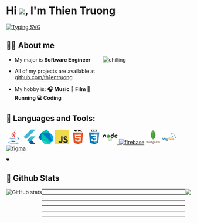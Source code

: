 <h1 align="left" color="red">Hi <img src="https://raw.githubusercontent.com/aemmadi/aemmadi/master/wave.gif" width="30">, I'm Thien Truong</h1>

<p align="left">
  <a href="https://git.io/typing-svg"><img src="https://readme-typing-svg.demolab.com?font=Fira+Code&size=19&pause=1000&color=F7E9EB&background=FF200100&multiline=true&width=470&lines=Feeling+with+music+-+Chilling+with+coding" alt="Typing SVG" /></a>
</p>

## 🙋‍♂️ About me

<img align="right" alt="chilling" width="200" height="100" 
     src="https://media.giphy.com/media/v1.Y2lkPTc5MGI3NjExempwems1cHpseDYzNTh6YWhxZWY2aWNjYmtobGsyaGdxYW1zanRhYSZlcD12MV9pbnRlcm5hbF9naWZfYnlfaWQmY3Q9cw/XFEI8Dkme58Zpx7W7o/giphy.gif" 
     style="padding-right: 40px;">



- My major is **Software Engineer**

- All of my projects are available at [github.com/th1entruong](https://github.com/th1entruong?tab=repositories)

- My hobby is: **🎧 Music 🎥 Film 🏃 Running 💻 Coding**         

  

## 🚀 Languages and Tools:

<p align="left">
<a href="https://www.java.com" target="_blank" rel="noreferrer"><img src="https://raw.githubusercontent.com/devicons/devicon/master/icons/java/java-original.svg" alt="java" width="40" height="40"/></a> 
<a href="https://flutter.dev/" target="_blank" rel="noreferrer"><img src="https://raw.githubusercontent.com/devicons/devicon/master/icons/flutter/flutter-original.svg" alt="flutter" width="40" height="40"/></a> 
<a href="https://dart.dev/" target="_blank" rel="noreferrer"><img src="https://raw.githubusercontent.com/devicons/devicon/master/icons/dart/dart-original.svg" alt="dart" width="40" height="40"/></a> 
<a href="https://developer.mozilla.org/en-US/docs/Web/JavaScript" target="_blank" rel="noreferrer"><img src="https://raw.githubusercontent.com/devicons/devicon/master/icons/javascript/javascript-original.svg" alt="javascript" width="40" height="40"/></a> 
<a href="https://developer.mozilla.org/en-US/docs/Web/HTML" target="_blank" rel="noreferrer"><img src="https://raw.githubusercontent.com/devicons/devicon/master/icons/html5/html5-original-wordmark.svg" alt="html5" width="40" height="40"/></a> 
<a href="https://developer.mozilla.org/en-US/docs/Web/CSS" target="_blank" rel="noreferrer"><img src="https://raw.githubusercontent.com/devicons/devicon/master/icons/css3/css3-original-wordmark.svg" alt="css3" width="40" height="40"/></a> 
<a href="https://nodejs.org/" target="_blank" rel="noreferrer"><img src="https://raw.githubusercontent.com/devicons/devicon/master/icons/nodejs/nodejs-original-wordmark.svg" alt="nodejs" width="40" height="40"/</a>
<a href="https://firebase.google.com/" target="_blank" rel="noreferrer"><img src="https://www.vectorlogo.zone/logos/firebase/firebase-icon.svg" alt="firebase" width="40" height="40"/></a>
<a href="https://www.mongodb.com/" target="_blank" rel="noreferrer"><img src="https://raw.githubusercontent.com/devicons/devicon/master/icons/mongodb/mongodb-original-wordmark.svg" alt="mongodb" width="40" height="40"/></a>
<a href="https://www.mysql.com/" target="_blank" rel="noreferrer"><img src="https://raw.githubusercontent.com/devicons/devicon/master/icons/mysql/mysql-original-wordmark.svg" alt="mysql" width="40" height="40"/></a> 
<a href="https://www.figma.com/" target="_blank" rel="noreferrer"><img src="https://www.vectorlogo.zone/logos/figma/figma-icon.svg" alt="figma" width="40" height="40"/></a>
</p>

<details open>
  <summary><h2>📶 Github Stats</h2></summary>
  <a href="https://github.com/th1entruong?tab=repositories">
    <img height="180" align="left" src="https://github-readme-stats.vercel.app/api?username=th1entruong&show_icons=true&bg_color=00000000" alt="GitHub stats"></a>
  <a href="https://github.com/th1entruong?tab=repositories">
    <img height="180" align="right" src="https://github-readme-stats.vercel.app/api/top-langs?username=th1entruong&show_icons=true&locale=en&layout=compact&bg_color=00000000"></a>

---
---
---
---
---
---
</details>
